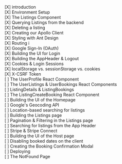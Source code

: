 [X] introduction<br />
[X] Environment Setup<br />
[X] The Listings Component<br />
[X] Querying Listings from the backend<br />
[X] Deleting a listing<br />
[X] Creating our Apollo Client<br />
[X] Styling with Ant Design<br />
[X] Routing i<br />
[X] Google Sign-In (OAuth)<br />
[X] Building the UI for Login<br />
[X] Building the AppHeader & Logout<br />
[X] Cookies & Login Sessions<br />
[X] localStorage vs. sessionStorage vs. cookies<br />
[Х] X-CSRF Token<br />
[ ] The UserProfile React Component<br />
[ ] The UserListings & UserBookings React Components<br />
[ ] ListingDetails & ListingBookings<br />
[ ] The ListingCreateBooking React Component<br />
[ ] Building the UI of the Homepage<br />
[ ] Google's Geocoding API<br />
[ ] Location-based searching for listings<br />
[ ] Building the Listings page<br />
[ ] Pagination & Filtering in the Listings page<br />
[ ] Searching for listings from the App Header<br />
[ ] Stripe & Stripe Connect<br />
[ ] Building the UI of the Host page<br />
[ ] Disabling booked dates on the client<br />
[ ] Creating the Booking Confirmation Modal<br />
[ ] Deploying<br />
[ ] The NotFound Page
